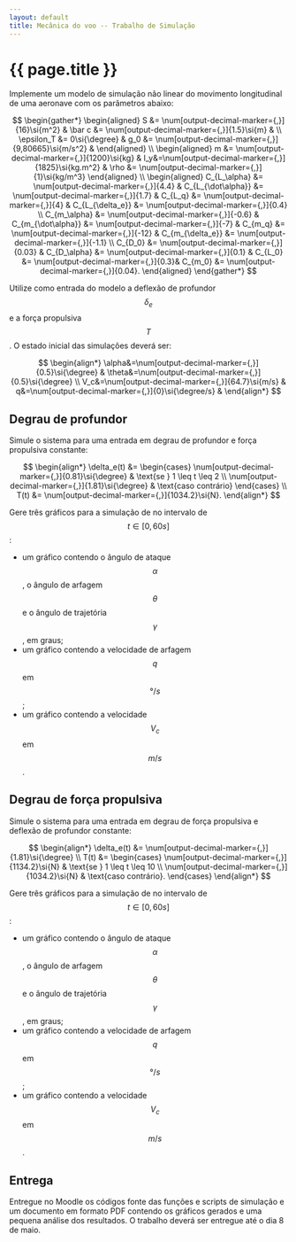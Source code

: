 ```yaml
---
layout: default
title: Mecânica do voo -- Trabalho de Simulação
---
```


{{ page.title }}
================

Implemente um modelo de simulação não linear do movimento longitudinal de uma
aeronave com os parâmetros abaixo:

$$
\begin{gather*}
  \begin{aligned}
    S &= \num[output-decimal-marker={,}]{16}\si{m^2} & 
    \bar c &= \num[output-decimal-marker={,}]{1.5}\si{m} &
    \\
    \epsilon_T &= 0\si{\degree} &
    g_0 &= \num[output-decimal-marker={,}]{9,80665}\si{m/s^2} &
  \end{aligned}
  \\
  \begin{aligned}
    m &= \num[output-decimal-marker={,}]{1200}\si{kg} &
    I_y&=\num[output-decimal-marker={,}]{1825}\si{kg.m^2} &
    \rho &= \num[output-decimal-marker={,}]{1}\si{kg/m^3}
  \end{aligned}
  \\
  \begin{aligned}
    C_{L_\alpha} &= \num[output-decimal-marker={,}]{4.4} &
    C_{L_{\dot\alpha}} &= \num[output-decimal-marker={,}]{1.7} &
    C_{L_q} &= \num[output-decimal-marker={,}]{4} &
    C_{L_{\delta_e}} &= \num[output-decimal-marker={,}]{0.4}
    \\
    C_{m_\alpha} &= \num[output-decimal-marker={,}]{-0.6} &
    C_{m_{\dot\alpha}} &= \num[output-decimal-marker={,}]{-7} &
    C_{m_q} &= \num[output-decimal-marker={,}]{-12} &
    C_{m_{\delta_e}} &= \num[output-decimal-marker={,}]{-1.1}
    \\
    C_{D_0} &= \num[output-decimal-marker={,}]{0.03} &
    C_{D_\alpha} &= \num[output-decimal-marker={,}]{0.1} &
    C_{L_0} &= \num[output-decimal-marker={,}]{0.3}&
    C_{m_0} &= \num[output-decimal-marker={,}]{0.04}.
  \end{aligned}
\end{gather*}
$$

Utilize como entrada do modelo a deflexão de profundor $$\delta_e$$ e a força
propulsiva $$T$$. O estado inicial das simulações deverá ser:

$$
\begin{align*}
  \alpha&=\num[output-decimal-marker={,}]{0.5}\si{\degree} &
  \theta&=\num[output-decimal-marker={,}]{0.5}\si{\degree} \\
  V_c&=\num[output-decimal-marker={,}]{64.7}\si{m/s} &
  q&=\num[output-decimal-marker={,}]{0}\si{\degree/s} &
\end{align*}
$$


Degrau de profundor
-------------------

Simule o sistema para uma entrada em degrau de profundor e força propulsiva
constante:

$$
\begin{align*}
  \delta_e(t) &= 
    \begin{cases}
      \num[output-decimal-marker={,}]{0.81}\si{\degree} &
      \text{se } 1 \leq t \leq 2 \\
      \num[output-decimal-marker={,}]{1.81}\si{\degree} &
      \text{caso contrário}
    \end{cases}
   \\
  T(t) &= \num[output-decimal-marker={,}]{1034.2}\si{N}.
\end{align*}
$$

Gere três gráficos para a simulação de no intervalo de $$t\in [0, 60\si{s}]$$:

* um gráfico contendo o ângulo de ataque $$\alpha$$, o ângulo de arfagem 
$$\theta$$ e o ângulo de trajetória $$\gamma$$, em graus;
* um gráfico contendo a velocidade de arfagem $$q$$ em $$\si{\degree/s}$$;
* um gráfico contendo a velocidade $$V_c$$ em $$\si{m/s}$$.

Degrau de força propulsiva
--------------------------

Simule o sistema para uma entrada em degrau de força propulsiva e deflexão de
profundor constante:

$$
\begin{align*}
  \delta_e(t) &= \num[output-decimal-marker={,}]{1.81}\si{\degree} \\
  T(t) &= 
    \begin{cases}
      \num[output-decimal-marker={,}]{1134.2}\si{N} &
      \text{se } 1 \leq t \leq 10 \\
      \num[output-decimal-marker={,}]{1034.2}\si{N} &
      \text{caso contrário}.
    \end{cases}
\end{align*}
$$

Gere três gráficos para a simulação de no intervalo de $$t\in [0, 60\si{s}]$$:

* um gráfico contendo o ângulo de ataque $$\alpha$$, o ângulo de arfagem 
$$\theta$$ e o ângulo de trajetória $$\gamma$$, em graus;
* um gráfico contendo a velocidade de arfagem $$q$$ em $$\si{\degree/s}$$;
* um gráfico contendo a velocidade $$V_c$$ em $$\si{m/s}$$.

Entrega
-------
Entregue no Moodle os códigos fonte das funções e scripts de simulação e um
documento em formato PDF contendo os gráficos gerados e uma pequena 
análise dos resultados.
O trabalho deverá ser entregue até o dia 8 de maio.

